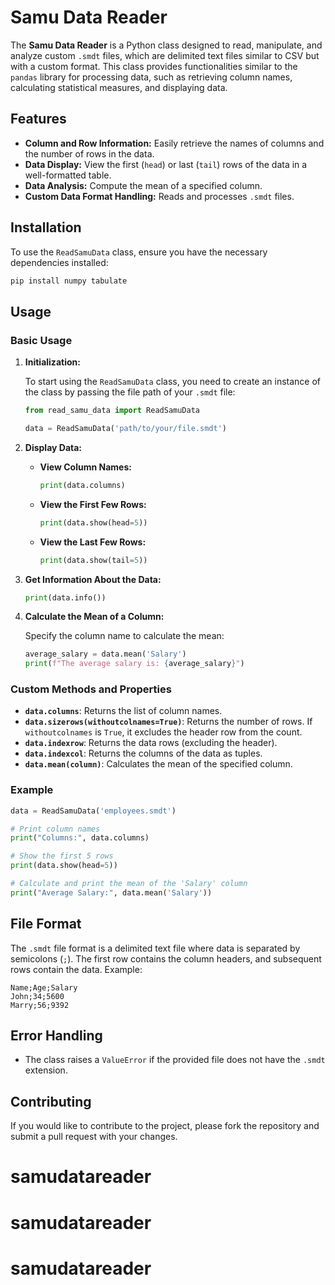 
# Samu Data Reader

The **Samu Data Reader** is a Python class designed to read, manipulate, and analyze custom `.smdt` files, which are delimited text files similar to CSV but with a custom format. This class provides functionalities similar to the `pandas` library for processing data, such as retrieving column names, calculating statistical measures, and displaying data.

## Features

- **Column and Row Information:** Easily retrieve the names of columns and the number of rows in the data.
- **Data Display:** View the first (`head`) or last (`tail`) rows of the data in a well-formatted table.
- **Data Analysis:** Compute the mean of a specified column.
- **Custom Data Format Handling:** Reads and processes `.smdt` files.

## Installation

To use the `ReadSamuData` class, ensure you have the necessary dependencies installed:

```bash
pip install numpy tabulate
```

## Usage

### Basic Usage

1. **Initialization:**

   To start using the `ReadSamuData` class, you need to create an instance of the class by passing the file path of your `.smdt` file:

   ```python
   from read_samu_data import ReadSamuData

   data = ReadSamuData('path/to/your/file.smdt')
   ```

2. **Display Data:**

   - **View Column Names:**

     ```python
     print(data.columns)
     ```

   - **View the First Few Rows:**

     ```python
     print(data.show(head=5))
     ```

   - **View the Last Few Rows:**

     ```python
     print(data.show(tail=5))
     ```

3. **Get Information About the Data:**

   ```python
   print(data.info())
   ```

4. **Calculate the Mean of a Column:**

   Specify the column name to calculate the mean:

   ```python
   average_salary = data.mean('Salary')
   print(f"The average salary is: {average_salary}")
   ```

### Custom Methods and Properties

- **`data.columns`**: Returns the list of column names.
- **`data.sizerows(withoutcolnames=True)`**: Returns the number of rows. If `withoutcolnames` is `True`, it excludes the header row from the count.
- **`data.indexrow`**: Returns the data rows (excluding the header).
- **`data.indexcol`**: Returns the columns of the data as tuples.
- **`data.mean(column)`**: Calculates the mean of the specified column.

### Example

```python
data = ReadSamuData('employees.smdt')

# Print column names
print("Columns:", data.columns)

# Show the first 5 rows
print(data.show(head=5))

# Calculate and print the mean of the 'Salary' column
print("Average Salary:", data.mean('Salary'))
```

## File Format

The `.smdt` file format is a delimited text file where data is separated by semicolons (`;`). The first row contains the column headers, and subsequent rows contain the data. Example:

```
Name;Age;Salary
John;34;5600
Marry;56;9392
```

## Error Handling

- The class raises a `ValueError` if the provided file does not have the `.smdt` extension.

## Contributing

If you would like to contribute to the project, please fork the repository and submit a pull request with your changes.
# samudatareader
# samudatareader
# samudatareader
